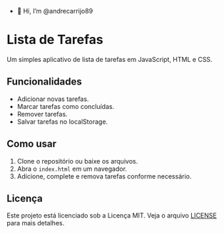 - 👋 Hi, I’m @andrecarrijo89

# Lista de Tarefas

Um simples aplicativo de lista de tarefas em JavaScript, HTML e CSS.

## Funcionalidades

- Adicionar novas tarefas.
- Marcar tarefas como concluídas.
- Remover tarefas.
- Salvar tarefas no localStorage.

## Como usar

1. Clone o repositório ou baixe os arquivos.
2. Abra o `index.html` em um navegador.
3. Adicione, complete e remova tarefas conforme necessário.

## Licença

Este projeto está licenciado sob a Licença MIT. Veja o arquivo [LICENSE](LICENSE) para mais detalhes.
